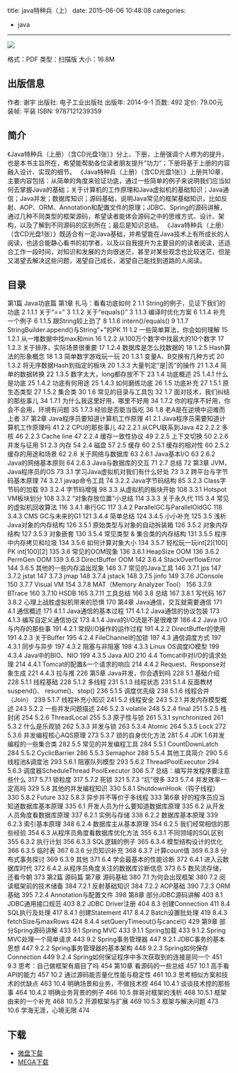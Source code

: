 title: java特种兵（上）
date: 2015-06-06 10:48:08
categories:
 - java
---

![](http://img4.douban.com/lpic/s27404397.jpg)

格式：PDF
类型：扫描版
大小：16.8M

<!--more-->

## 出版信息 ##

作者: 谢宇 
出版社: 电子工业出版社
出版年: 2014-9-1
页数: 492
定价: 79.00元
装帧: 平装
ISBN: 9787121239359

## 简介 ##

《Java特种兵（上册）（含CD光盘1张）》分上、下册，上册强调个人修为的提升，也是本书主旨所在，希望能帮助各位读者朋友提升“功力”；下册将基于上册的内容融入设计、实现的细节。
《Java特种兵（上册）（含CD光盘1张）》上册共10章，主要内容包括：从简单的角度来验证功底，通过一些简单的例子来说明我们应当如何去掌握Java的基础；关于计算机的工作原理和Java虚拟机的基础知识；Java通信；Java并发；数据库知识；源码基础，说明Java常见的框架基础知识，比如反射、AOP、ORM、Annotation和配置文件的原理；JDBC、Spring的源码讲解，通过几种不同类型的框架源码，希望读者能体会源码之中的思维方式、设计、架构，以及了解到不同源码的区别所在；最后是知识总结。
《Java特种兵（上册）（含CD光盘1张）》既适合有一定Java基础，并希望能在Java技术上有所成长的人阅读，也适合能静心看书的初学者，以及以自我提升为主要目的的读者阅读，还适合工作一段时间，对知识和发展的方向很迷茫，甚至对某些观念也比较迷茫，但是又渴望去解决这些问题，渴望自己成长，渴望自己能找到道路的人阅读。

## 目录 ##

第1篇 Java功底篇
第1章 扎马：看看功底如何	2
1.1 String的例子，见证下我们的功底	2
1.1.1 关于“==”	3
1.1.2 关于“equals()”	3
1.1.3 编译时优化方案	6
1.1.4 补充一个例子	6
1.1.5 跟String较上劲了	8
1.1.6 intern()/equals()	9
1.1.7 StringBuilder.append()与String“+”的PK	11
1.2 一些简单算法，你会如何理解	15
1.2.1 从一堆数据中找max和min	16
1.2.2 从100万个数字中找最大的10个数字	17
1.2.3 关于排序，实际场景很重要	17
1.2.4 数据库是怎么找数据的	18
1.2.5 Hash算法的形象概念	18
1.3 简单数字游戏玩一玩	20
1.3.1 变量A、B交换有几种方式	20
1.3.2 将无序数据Hash到指定的板块	20
1.3.3 大量判定“是|否”的操作	21
1.3.4 简单的数据转换	22
1.3.5 数字太大，long都存放不下	23
1.4 功底概述	25
1.4.1 什么是功底	25
1.4.2 功底有何用途	25
1.4.3 如何磨练功底	26
1.5 功底补充	27
1.5.1 原生态类型	27
1.5.2 集合类	30
1.6 常见的目录与工具包	32
1.7 面对技术，我们纠结的那些事儿	34
1.7.1 为什么我这里好用，哪里不好用	34
1.7.2 你的程序不好用，你会不会用，环境有问题	35
1.7.3 经验是否能当饭吃	36
1.8 老A是在逆境中迎难而上者	37
第2章 Java程序员要知道计算机工作原理	41
2.1 Java程序员需要知道计算机工作原理吗	41
2.2 CPU的那些事儿	42
2.2.1 从CPU联系到Java	42
2.2.2 多核	46
2.2.3 Cache line	47
2.2.4 缓存一致性协议	49
2.2.5 上下文切换	50
2.2.6 并发与征用	51
2.3 内存	54
2.4 磁盘	57
2.5 缓存	60
2.5.1 缓存的相对性	60
2.5.2 缓存的用途和场景	62
2.6 关于网络与数据库	63
2.6.1 Java基本I/O	63
2.6.2 Java的网络基本原则	64
2.6.3 Java与数据库的交互	71
2.7 总结	72
第3章 JVM，Java程序员的OS	73
3.1 学习Java虚拟机对我们有什么好处	73
3.2 跨平台与字节码基本原理	74
3.2.1 javap命令工具	74
3.2.2 Java字节码结构	85
3.2.3 Class字节码的加载	93
3.2.4 字节码增强	98
3.3 从虚拟机的板块开始	108
3.3.1 Hotspot VM板块划分	108
3.3.2 “对象存放位置”小总结	114
3.3.3 关于永久代	115
3.4 常见的虚拟机回收算法	116
3.4.1 串行GC	117
3.4.2 ParallelGC与ParallelOldGC	118
3.4.3 CMS GC与未来的G1	121
3.4.4 简单总结	124
3.4.5 小小补充	125
3.5 浅析Java对象的内存结构	126
3.5.1 原始类型与对象的自动拆装箱	126
3.5.2 对象内存结构	127
3.5.3 对象嵌套	130
3.5.4 常见类型 & 集合类的内存结构	131
3.5.5 程序中内存拷贝和垃圾	134
3.5.6 如何计算对象大小	134
3.5.7 轻松玩一玩int[2][100] PK int[100][2]	135
3.6 常见的OOM现象	136
3.6.1 HeapSize OOM	136
3.6.2 PermGen OOM	139
3.6.3 DirectBuffer OOM	142
3.6.4 StackOverflowError	144
3.6.5 其他的一些内存溢出现象	146
3.7 常见的Java工具	146
3.7.1 jps	147
3.7.2 jstat	147
3.7.3 jmap	148
3.7.4 jstack	148
3.7.5 jinfo	149
3.7.6 JConsole	150
3.7.7 Visual VM	154
3.7.8 MAT（Memory Analyzer Tool）	156
3.7.9 BTrace	160
3.7.10 HSDB	165
3.7.11 工具总结	166
3.8 总结	167
3.8.1 写代码	167
3.8.2 心理上战胜虚拟机带来的恐惧	170
第4章 Java通信，交互就需要通信	171
4.1 通信概述	171
4.1.1 Java通信的基本过程	171
4.1.2 Java通信的协议包装	173
4.1.3 编写自定义通信协议	173
4.1.4 Java的I/O流是不是很难学	186
4.2 Java I/O与内存的那些事	191
4.2.1 常规I/O操作的运作过程	191
4.2.2 DirectBuffer的使用	191
4.2.3 关于Buffer	195
4.2.4 FileChannel的加锁	197
4.3 通信调度方式	197
4.3.1 同步与异步	197
4.3.2 阻塞与非阻塞	198
4.3.3 Linux OS调度IO模型	199
4.3.4 Java中的BIO、NIO	199
4.3.5 Java AIO	210
4.4 Tomcat中对I/O的请求处理	214
4.4.1 Tomcat的配置&一个请求的响应	214
4.4.2 Request、Response对象生成	221
4.4.3 拉与推	226
第5章 Java并发，你会遇到吗	228
5.1 基础介绍	228
5.1.1 线程基础	228
5.1.2 多线程	231
5.1.3 线程状态	231
5.1.4 反面教材suspend()、
resume()、stop()	236
5.1.5 调度优先级	238
5.1.6 线程合并（Join）	239
5.1.7 线程补充小知识	241
5.2 线程安全	243
5.2.1 并发内存模型概述	243
5.2.2 一些并发问题描述	246
5.2.3 volatile	248
5.2.4 final	251
5.2.5 栈封闭	254
5.2.6 ThreadLocal	255
5.3 原子性与锁	261
5.3.1 synchronized	261
5.3.2 什么是乐观锁	262
5.3.3 并发与锁	263
5.3.4 Atomic	264
5.3.5 Lock	272
5.3.6 并发编程核心AQS原理	273
5.3.7 锁的自身优化方法	281
5.4 JDK 1.6并发编程的一些集合类	282
5.5 常见的并发编程工具	284
5.5.1 CountDownLatch	284
5.5.2 CyclicBarrier	286
5.5.3 Semaphor	288
5.5.4 其他工具简介	290
5.6 线程池&调度池	293
5.6.1 阻塞队列模型	293
5.6.2 ThreadPoolExecutor	294
5.6.3 调度器ScheduleThread PoolExecutor	306
5.7 总结：编写并发程序要注意些什么	317
5.7.1 锁粒度	317
5.7.2 死锁	321
5.7.3 “坑”很多	323
5.7.4 并发效率一定高吗	329
5.8 其他的并发编程知识	330
5.8.1 ShutdownHook（钩子线程）	330
5.8.2 Future	332
5.8.3 异步并不等价于多线程	333
第6章 好的程序员应当知道数据库基本原理	335
6.1 开发人员为什么要知道数据库原理	335
6.2 从开发人员角度看数据库原理	337
6.2.1 实例与存储	338
6.2.2 数据库基本原理	339
6.2.3 索引基本原理	348
6.2.4 数据库主从基本原理	354
6.2.5 我们经常相信的那些经验	354
6.3 从程序员角度看数据库优化方法	355
6.3.1 不同领域的SQL区别	355
6.3.2 执行计划	356
6.3.3 SQL逻辑的例子	365
6.3.4 模型结构设计的优化	366
6.3.5 临时表	367
6.3.6 分页知识补充	368
6.3.7 计算count值	369
6.3.8 分布式事务探讨	369
6.3.9 其他	371
6.4 学会最基本的性能诊断	372
6.4.1 进入云数据库时代	372
6.4.2 从程序员角度关注的数据库诊断信息	373
6.5 数风流存储，还看今朝	373
第2篇 源码篇
第7章 源码基础	380
7.1 为何会出现框架	380
7.2 阅读框架前的技术储备	384
7.2.1 反射基础知识	384
7.2.2 AOP基础	390
7.2.3 ORM基础	395
7.2.4 Annotation与配置文件	398
第8章 部分JDBC源码讲解	403
8.1 JDBC通用接口规范	403
8.2 JDBC Driver注册	404
8.3 创建Connection	411
8.4 SQL执行及处理	417
8.4.1 创建Statement	417
8.4.2 Batch设置批处理	419
8.4.3 fetchSize与maxRows	424
8.4.4 setQueryTimeout()与cancel()	429
第9章 部分Spring源码讲解	433
9.1 Spring MVC	433
9.1.1 Spring加载	433
9.1.2 Spring MVC处理一个简单请求	443
9.2 Spring事务管理器	447
9.2.1 JDBC事务的基本思想	447
9.2.2 Spring事务管理器的基本架构	448
9.2.3 Spring如何保存Connection	449
9.2.4 Spring如何保证程序中多次获取到的连接是同一个	451
9.3 思考：自己做框架有眉目了吗	454
第10章 看源码的一些总结	457
10.1 高手看API的能力	457
10.2 通过源码能否量化性能与稳定性	461
10.3 思考相似方案和技术的优缺点	463
10.4 明确场景和业务，不做技术控	464
10.4.1 谈谈技术控的那些事	464
10.4.2 明确业务背景的例子	466
10.5 胖哥对框架的浅析	468
10.5.1 框架由来的一个补充	468
10.5.2 开源框架与扩展	469
10.5.3 框架与解决问题	473
10.6 学海无涯，心境无限	474

## 下载 ##

+ [微盘下载](http://vdisk.weibo.com/s/aADaW4YRPb4RY)
+ [MEGA下载](https://mega.co.nz/#!SANExYQC!SY0pMKgq532Gteuyh0VYogTfW5GrBjjzFz75f7s-mMs)